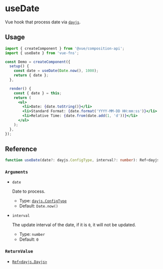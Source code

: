 # useDate

Vue hook that process date via [`dayjs`](https://github.com/iamkun/dayjs).

## Usage

```jsx {6,11}
import { createComponent } from '@vue/composition-api';
import { useDate } from 'vue-fns';

const Demo = createComponent({
  setup() {
    const date = useDate(Date.now(), 1000);
    return { date };
  },

  render() {
    const { date } = this;
    return (
      <ul>
        <li>Date: {date.toString()}</li>
        <li>Standard Format: {date.format('YYYY-MM-DD HH:mm:ss')}</li>
        <li>Relative Time: {date.from(date.add(1, 'd'))}</li>
      </ul>
    );
  },
});
```

## Reference

```typescript
function useDate(date?: dayjs.ConfigType, interval?: number): Ref<dayjs.Dayjs>;
```

### `Arguments`

- `date`

  Date to process.

  - Type: [`dayjs.ConfigType`](https://github.com/iamkun/dayjs/blob/19affc84bbec84bad840e310b390db5f92b2499a/types/index.d.ts#L5)
  - Default: `Date.now()`

- `interval`

  The update interval of the date, if it is `0`, it will not be updated.

  - Type: `number`
  - Default: `0`

### `ReturnValue`

- [`Ref<dayjs.Dayjs>`](https://github.com/iamkun/dayjs/blob/19affc84bbec84bad840e310b390db5f92b2499a/types/index.d.ts#L15-L95)
